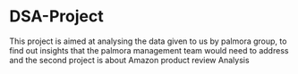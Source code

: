 # DSA-Project
This project is aimed at analysing the data given to us by palmora group, to find out insights that the palmora management team would need to address and the second project is about Amazon product review Analysis
